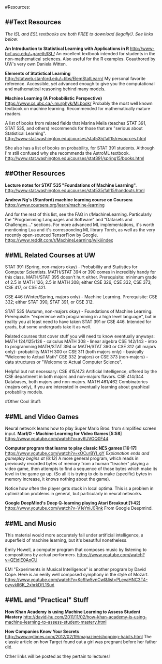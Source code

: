 #Resources:

##Text Resources
-------------------

*The ISL and ESL textbooks are both FREE to download (legally!). See links below.*

**An Introduction to Statistical Learning with Applications in R**
http://www-bcf.usc.edu/~gareth/ISL/
An excellent textbook intended for students in the non-mathematical sciences. Also useful for the R examples. Coauthored by UW's very own Daniela Witten. 

**Elements of Statistical Learning**
http://statweb.stanford.edu/~tibs/ElemStatLearn/
My personal favorite reference. Accessible, yet advanced enough to give you the computational and mathematical reasoning behind many models. 

**Machine Learning (A Probabilistic Perspective)**
https://www.cs.ubc.ca/~murphyk/MLbook/
Probably the most well known textbook on machine learning. Recommended for mathematically mature readers.

A list of books from related fields that Marina Meila (teaches STAT 391, STAT 535, and others) recommends for those that are "serious about Statistical Learning".
http://www.stat.washington.edu/courses/stat535/fall15/resources.html

She also has a list of books on probability, for STAT 391 students. Although I'm still confused why she recommends the AstroML textbook.
http://www.stat.washington.edu/courses/stat391/spring15/books.html

##Other Resources
-------------------
**Lecture notes for STAT 535 "Foundations of Machine Learning".**
http://www.stat.washington.edu/courses/stat535/fall15/handouts.html

**Andrew Ng's (Stanford) machine learning course on Coursera**
https://www.coursera.org/learn/machine-learning

And for the rest of this list, see the FAQ in r/MachineLearning. Particularly the "Programming Languages and Software" and "Datasets and Challenges..." sections. For more advanced ML implementations, it's worth mentioning Lua and it's corresponding ML library Torch, as well as the very recently open-sourced TensorFlow by Google.
https://www.reddit.com/r/MachineLearning/wiki/index

##ML Related Courses at UW
-------------------
STAT 391 (Spring, non-majors okay) - Probability and Statistics for Computer Scientists. MATH/STAT 394 or 390 comes in incredibly handy for this class. MATH/STAT 395 doesn't hurt either. Prerequisite: minimum grade of 2.5 in MATH 126; 2.5 in MATH 308; either CSE 326, CSE 332, CSE 373, CSE 417, or CSE 421. 

CSE 446 (Winter/Spring, majors only) - Machine Learning. Prerequisite: CSE 332; either STAT 390, STAT 391, or CSE 312.

STAT 535 (Autumn, non-majors okay) - Foundations of Machine Learning. Prerequisite: "experience with programming in a high level language", but in reality you at least need to have taken STAT 391 or CSE 446. Intended for grads, but some undergrads take it as well.

Related courses that cover stuff you will need to know eventually anyways:
MATH 124/125/126 - calculus
MATH 308 - linear algebra
CSE 142/143 - intro to programming
MATH/STAT 394 or MATH/STAT 390 or CSE 312 (all majors only)- probability
MATH 300 or CSE 311 (both majors only) - basically "Welcome to Actual Math"
CSE 332 (majors) or CSE 373 (non-majors) - data structures or "Welcome to Actual Computer Science".

Helpful but not necessary:
CSE 415/473 Artificial Intelligence, offered by the CSE department in both majors and non-majors flavors.
CSE 414/344 Databases, both majors and non-majors.
MATH 461/462 Combinatorics (majors only), if you are interested in eventually learning about graphical probability models. 

#Other Cool Stuff:

##ML and Video Games
-------------------

Neural network learns how to play Super Mario Bros. from simplified screen input.
**MarI/O - Machine Learning for Video Games [5:58]**
https://www.youtube.com/watch?v=qv6UVOQ0F44

**Computer program that learns to play classic NES games [16:17]**
https://www.youtube.com/watch?v=xOCurBYI_gY *Explanation ends and gameplay begins at [6:13]*
A more general program, which reads in previously recorded bytes of memory from a human "teacher" playing a video game, then attempts to find a sequence of those bytes which make its level in the game go up. (So all it is trying to do is make (specific) bytes in memory increase, it knows nothing about the game). 

Notice how often the player gets stuck in local optima. This is a problem in optimization problems in general, but particularly in neural networks.

**Google DeepMind's Deep Q-learning playing Atari Breakout [1:42]**
https://www.youtube.com/watch?v=V1eYniJ0Rnk
From Google Deepmind.

##ML and Music
-------------------

This material would more accurately fall under artificial intelligence, a superfield of machine learning, but it's beautiful nonetheless.

Emily Howell, a computer program that composes music by listening to compositions by actual performers.
https://www.youtube.com/watch?v=QEjdiE0AoCU

EMI "Experiments in Musical Intelligence" is another program by David Cope. Here is an eerily well composed symphony in the style of Mozart.
https://www.youtube.com/watch?v=Kc9Iw5vnCwI&list=PLevaHNC3T4-oyyvkII6K_2xhrkDfL1Sud

##ML and "Practical" Stuff
-------------------

**How Khan Academy is using Machine Learning to Assess Student Mastery**
http://david-hu.com/2011/11/02/how-khan-academy-is-using-machine-learning-to-assess-student-mastery.html

**How Companies Know Your Secrets**
http://www.nytimes.com/2012/02/19/magazine/shopping-habits.html
The classic article on how Target found out a girl was pregnant before her father did.

Other links will be posted as they pertain to lectures!
